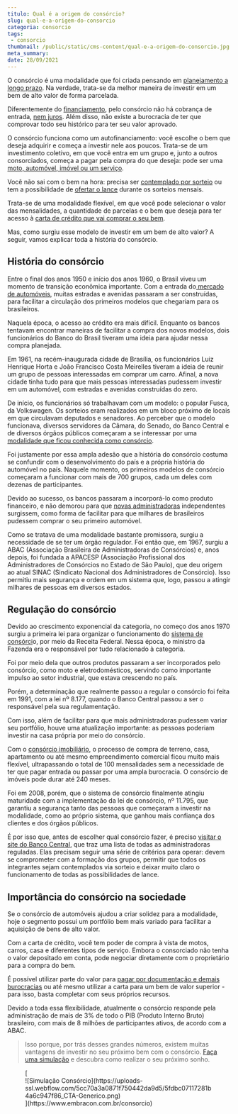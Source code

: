 ```yaml
---
titulo: Qual é a origem do consórcio?
slug: qual-e-a-origem-do-consorcio
categoria: consorcio
tags:
 - consorcio
thumbnail: /public/static/cms-content/qual-e-a-origem-do-consorcio.jpg
meta_summary: 
date: 28/09/2021
---
```

O consórcio é uma modalidade que foi criada pensando em [planejamento a longo prazo](https://www.embracon.com.br/blog/como-investir-em-curto-medio-e-longo-prazo). Na verdade, trata-se da melhor maneira de investir em um bem de alto valor de forma parcelada.

Diferentemente do [financiamento](https://www.embracon.com.br/blog/financiamento-ou-consorcio-o-que-e-melhor-na-compra-de-um-imovel), pelo consórcio não há cobrança de entrada, [nem juros](https://www.embracon.com.br/blog/consorcio-nao-tem-juros-entenda). Além disso, não existe a burocracia de ter que comprovar todo seu histórico para ter seu valor aprovado.

O consórcio funciona como um autofinanciamento: você escolhe o bem que deseja adquirir e começa a investir nele aos poucos. Trata-se de um investimento coletivo, em que você entra em um grupo e, junto a outros consorciados, começa a pagar pela compra do que deseja: pode ser uma [moto, automóvel, imóvel ou um serviço](https://www.embracon.com.br/blog/confira-10-vantagens-indiscutiveis-do-consorcio).

Você não sai com o bem na hora: precisa ser [contemplado por sorteio](https://www.embracon.com.br/conhecaoconsorcio/como-sao-realizados-os-sorteios-nas-assembleias) ou tem a possibilidade de [ofertar o lance](https://www.embracon.com.br/blog/como-funcionam-os-tipos-de-lances-no-consorcio) durante os sorteios mensais.

Trata-se de uma modalidade flexível, em que você pode selecionar o valor das mensalidades, a quantidade de parcelas e o bem que deseja para ter acesso à [carta de crédito que vai comprar o seu bem](https://www.embracon.com.br/blog/tudo-o-que-voce-precisa-saber-sobre-a-carta-de-credito-de-consorcios).

Mas, como surgiu esse modelo de investir em um bem de alto valor? A seguir, vamos explicar toda a história do consórcio.

História do consórcio
---------------------

Entre o final dos anos 1950 e início dos anos 1960, o Brasil viveu um momento de transição econômica importante. Com a entrada do[ mercado de automóveis](https://www.embracon.com.br/blog/afinal-quais-sao-os-carros-mais-economicos-do-mercado), muitas estradas e avenidas passaram a ser construídas, para facilitar a circulação dos primeiros modelos que chegariam para os brasileiros.

Naquela época, o acesso ao crédito era mais difícil. Enquanto os bancos tentavam encontrar maneiras de facilitar a compra dos novos modelos, dois funcionários do Banco do Brasil tiveram uma ideia para ajudar nessa compra planejada.

Em 1961, na recém-inaugurada cidade de Brasília, os funcionários Luiz Henrique Horta e João Francisco Costa Meirelles tiveram a ideia de reunir um grupo de pessoas interessadas em comprar um carro. Afinal, a nova cidade tinha tudo para que mais pessoas interessadas pudessem investir em um automóvel, com estradas e avenidas construídas do zero.

De início, os funcionários só trabalhavam com um modelo: o popular Fusca, da Volkswagen. Os sorteios eram realizados em um bloco próximo de locais em que circulavam deputados e senadores. Ao perceber que o modelo funcionava, diversos servidores da Câmara, do Senado, do Banco Central e de diversos órgãos públicos começaram a se interessar por uma [modalidade que ficou conhecida como consórcio](https://www.embracon.com.br/blog/afinal-o-que-e-o-consorcio).

Foi justamente por essa ampla adesão que a história do consórcio costuma se confundir com o desenvolvimento do país e a própria história do automóvel no país. Naquele momento, os primeiros modelos de consórcio começaram a funcionar com mais de 700 grupos, cada um deles com dezenas de participantes.

Devido ao sucesso, os bancos passaram a incorporá-lo como produto financeiro, e não demorou para que [novas administradoras](https://www.embracon.com.br/blog/afinal-o-que-uma-administradora-de-consorcio-faz) independentes surgissem, como forma de facilitar para que milhares de brasileiros pudessem comprar o seu primeiro automóvel.

Como se tratava de uma modalidade bastante promissora, surgiu a necessidade de se ter um órgão regulador. Foi então que, em 1967, surgiu a ABAC (Associação Brasileira de Administradoras de Consórcios) e, anos depois, foi fundada a APACESP (Associação Profissional dos Administradores de Consórcios no Estado de São Paulo), que deu origem ao atual SINAC (Sindicato Nacional dos Administradores de Consórcio). Isso permitiu mais segurança e ordem em um sistema que, logo, passou a atingir milhares de pessoas em diversos estados.

Regulação do consórcio
----------------------

Devido ao crescimento exponencial da categoria, no começo dos anos 1970 surgiu a primeira lei para organizar o funcionamento do [sistema de consórci](https://www.embracon.com.br/blog/quando-o-consorcio-e-uma-boa-opcao)o, por meio da Receita Federal. Nessa época, o ministro da Fazenda era o responsável por tudo relacionado à categoria.

Foi por meio dela que outros produtos passaram a ser incorporados pelo consórcio, como moto e eletrodomésticos, servindo como importante impulso ao setor industrial, que estava crescendo no país.

Porém, a determinação que realmente passou a regular o consórcio foi feita em 1991, com a lei nº 8.177, quando o Banco Central passou a ser o responsável pela sua regulamentação.

Com isso, além de facilitar para que mais administradoras pudessem variar seu portfólio, houve uma atualização importante: as pessoas poderiam investir na casa própria por meio do consórcio.

Com o [consórcio imobiliário](https://www.embracon.com.br/blog/guia-completo-consorcio-imobiliario), o processo de compra de terreno, casa, apartamento ou até mesmo empreendimento comercial ficou muito mais flexível, ultrapassando o total de 100 mensalidades sem a necessidade de ter que pagar entrada ou passar por uma ampla burocracia. O consórcio de imóveis pode durar até 240 meses.

Foi em 2008, porém, que o sistema de consórcio finalmente atingiu maturidade com a implementação da lei de consórcio, nº 11.795, que garantiu a segurança tanto das pessoas que começaram a investir na modalidade, como ao próprio sistema, que ganhou mais confiança dos clientes e dos órgãos públicos.

É por isso que, antes de escolher qual consórcio fazer, é preciso [visitar o site do Banco Central](https://www3.bcb.gov.br/ranking/consorcio.do), que traz uma lista de todas as administradoras reguladas. Elas precisam seguir uma série de critérios para operar: devem se comprometer com a formação dos grupos, permitir que todos os integrantes sejam contemplados via sorteio e deixar muito claro o funcionamento de todas as possibilidades de lance.

Importância do consórcio na sociedade
-------------------------------------

Se o consórcio de automóveis ajudou a criar solidez para a modalidade, hoje o segmento possui um portfólio bem mais variado para facilitar a aquisição de bens de alto valor.

Com a carta de crédito, você tem poder de compra à vista de motos, carros, casa e diferentes tipos de serviço. Embora o consorciado não tenha o valor depositado em conta, pode negociar diretamente com o proprietário para a compra do bem.

É possível utilizar parte do valor para [pagar por documentação e demais burocracias](https://www.embracon.com.br/blog/qual-e-a-documentacao-necessaria-para-a-compra-de-um-imovel) ou até mesmo utilizar a carta para um bem de valor superior - para isso, basta completar com seus próprios recursos.

Devido a toda essa flexibilidade, atualmente o consórcio responde pela administração de mais de 3% de todo o PIB (Produto Interno Bruto) brasileiro, com mais de 8 milhões de participantes ativos, de acordo com a ABAC.

> Isso porque, por trás desses grandes números, existem muitas vantagens de investir no seu próximo bem com o consórcio. [Faça uma simulação](https://www.embracon.com.br/consorcio) e descubra como realizar o seu próximo sonho.

<figure class="w-richtext-figure-type-image w-richtext-align-center">[<div>![Simulação Consórcio](https://uploads-ssl.webflow.com/5cc70a3a0871f750442da9d5/5fdbc07117281b4a6c947f86_CTA-Generico.png)</div>](https://www.embracon.com.br/consorcio)</figure>
